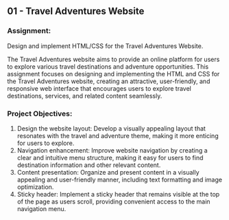 ## **01 - Travel Adventures Website** 

### **Assignment:**

Design and implement HTML/CSS for the Travel Adventures Website.

The Travel Adventures website aims to provide an online platform for users to explore various travel destinations and adventure opportunities. 
This assignment focuses on designing and implementing the HTML and CSS for the Travel Adventures website, creating an attractive, user-friendly, and responsive web interface that encourages users to explore travel destinations, services, and related content seamlessly.

### **Project Objectives:**

1. Design the website layout: Develop a visually appealing layout that resonates with the travel and adventure theme, making it more enticing for users to explore.
2. Navigation enhancement: Improve website navigation by creating a clear and intuitive menu structure, making it easy for users to find destination information and other relevant content.
3. Content presentation: Organize and present content in a visually appealing and user-friendly manner, including text formatting and image optimization.
4. Sticky header: Implement a sticky header that remains visible at the top of the page as users scroll, providing convenient access to the main navigation menu.
